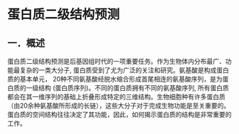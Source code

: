 # 蛋白质二级结构预测
## 一．概述
  蛋白质二级结构预测是后基因组时代的一项重要任务。作为生物体内分布最广、功能最复杂的一类大分子, 蛋白质受到了尤为广泛的关注和研究。氨基酸是构成蛋白质的基本单元， 20种不同氨基酸经脱水缩合形成首尾相连的氨基酸序列，是为蛋白质的一级结构 (蛋白质序列)。不同的蛋白质拥有不同的氨基酸序列, 所有蛋白质都会在其一维序列的基础上折叠形成特定的三维结构。生物细胞种有许多蛋白质（由20余种氨基酸所形成的长链），这些大分子对于完成生物功能是至关重要的。蛋白质的空间结构往往决定了其功能，因此，如何揭示蛋白质的结构是非常重要的工作。
